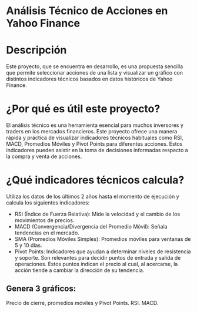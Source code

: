 # Análisis Técnico de Acciones en Yahoo Finance

# Descripción

Este proyecto, que se encuentra en desarrollo, es una propuesta sencilla que permite seleccionar acciones de una lista y visualizar un gráfico con distintos indicadores técnicos basados en datos históricos de Yahoo Finance.

# ¿Por qué es útil este proyecto?

El análisis técnico es una herramienta esencial para muchos inversores y traders en los mercados financieros. Este proyecto ofrece una manera rápida y práctica de visualizar indicadores técnicos habituales como RSI, MACD, Promedios Móviles y Pivot Points para diferentes acciones. Estos indicadores pueden asistir en la toma de decisiones informadas respecto a la compra y venta de acciones.

# ¿Qué indicadores técnicos calcula?

Utiliza los datos de los últimos 2 años hasta el momento de ejecución y calcula los siguientes indicadores:

* RSI (Índice de Fuerza Relativa): Mide la velocidad y el cambio de los movimientos de precios.
* MACD (Convergencia/Divergencia del Promedio Móvil): Señala tendencias en el mercado.
* SMA (Promedios Móviles Simples): Promedios móviles para ventanas de 5 y 10 días.
* Pivot Points: Indicadores que ayudan a determinar niveles de resistencia y soporte. Son relevantes para decidir puntos de entrada y salida de operaciones. Estos puntos indican el precio al cual, al acercarse, la acción tiende a cambiar la dirección de su tendencia.
  
## Genera 3 gráficos:
Precio de cierre, promedios móviles y Pivot Points.
RSI.
MACD.

